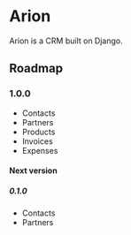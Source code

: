# Arion
Arion is a CRM built on Django.


## Roadmap
### 1.0.0
- Contacts
- Partners
- Products
- Invoices
- Expenses

#### Next version
##### 0.1.0
- Contacts
- Partners
